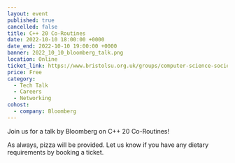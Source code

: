 ```yaml
---
layout: event
published: true
cancelled: false
title: C++ 20 Co-Routines
date: 2022-10-10 18:00:00 +0000
date_end: 2022-10-10 19:00:00 +0000
banner: 2022_10_10_bloomberg_talk.png
location: Online
ticket_link: https://www.bristolsu.org.uk/groups/computer-science-society-22c3/events/c-20-co-routines
price: Free
category:
  - Tech Talk
  - Careers
  - Networking
cohost:
  - company: Bloomberg
---
```


Join us for a talk by Bloomberg on C++ 20 Co-Routines!

As always, pizza will be provided. Let us know if you have any dietary requirements by booking a ticket.